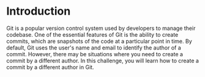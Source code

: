 # Introduction

Git is a popular version control system used by developers to manage their codebase. One of the essential features of Git is the ability to create commits, which are snapshots of the code at a particular point in time. By default, Git uses the user's name and email to identify the author of a commit. However, there may be situations where you need to create a commit by a different author. In this challenge, you will learn how to create a commit by a different author in Git.
